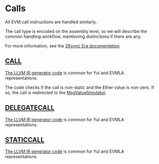 # Calls

All EVM call instructions are handled similarly.

The call type is encoded on the assembly level, so we will describe the common handling workflow, mentioning
distinctions if there are any.

For more information, see the
[ZKsync Era documentation](https://era.zksync.io/docs/reference/architecture/differences-with-ethereum.html#call-staticcall-delegatecall).

## [CALL](https://www.evm.codes/#f1?fork=shanghai)

[The LLVM IR generator code](https://github.com/matter-labs/era-compiler-llvm-context/blob/main/src/eravm/evm/call.rs#L530)
is common for Yul and EVMLA representations.

The code checks if the call is non-static and the Ether value is non-zero. If so, the call is redirected to the
[MsgValueSimulator](https://github.com/code-423n4/2023-10-zksync/blob/main/docs/VM%20Section/How%20compiler%20works/system_contracts.md#ether-value-simulator).

## [DELEGATECALL](https://www.evm.codes/#f4?fork=shanghai)

[The LLVM IR generator code](https://github.com/matter-labs/era-compiler-llvm-context/blob/main/src/eravm/evm/call.rs#L530)
is common for Yul and EVMLA representations.

## [STATICCALL](https://www.evm.codes/#fa?fork=shanghai)

[The LLVM IR generator code](https://github.com/matter-labs/era-compiler-llvm-context/blob/main/src/eravm/evm/call.rs#L530)
is common for Yul and EVMLA representations.
